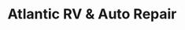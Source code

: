 ---
title: "Atlantic RV & Auto Repair"
url: /flagler-beach/atlantic-rv-and-auto-repair/
shop: car repair
---